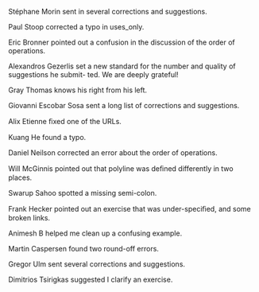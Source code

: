 Stéphane Morin sent in several corrections and suggestions.

Paul Stoop corrected a typo in uses_only.

Eric Bronner pointed out a confusion in the discussion of the order of operations.

Alexandros Gezerlis set a new standard for the number and quality of suggestions he submit- ted. We are deeply grateful!

Gray Thomas knows his right from his left.

Giovanni Escobar Sosa sent a long list of corrections and suggestions.

Alix Etienne ﬁxed one of the URLs.

Kuang He found a typo.

Daniel Neilson corrected an error about the order of operations.

Will McGinnis pointed out that polyline was deﬁned differently in two places.

Swarup Sahoo spotted a missing semi-colon.

Frank Hecker pointed out an exercise that was under-speciﬁed, and some broken links.

Animesh B helped me clean up a confusing example.

Martin Caspersen found two round-off errors.

Gregor Ulm sent several corrections and suggestions.

Dimitrios Tsirigkas suggested I clarify an exercise.